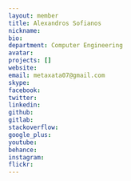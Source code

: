 ```yaml
---
layout: member
title: Alexandros Sofianos
nickname:
bio:
department: Computer Engineering
avatar:
projects: []
website:
email: metaxata07@gmail.com
skype:
facebook:
twitter:
linkedin:
github:
gitlab:
stackoverflow:
google_plus:
youtube:
behance:
instagram:
flickr:
---
```


